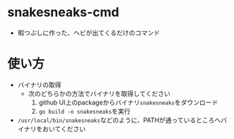 # snakesneaks-cmd
- 暇つぶしに作った、ヘビが出てくるだけのコマンド

# 使い方
- バイナリの取得
    - 次のどちらかの方法でバイナリを取得してください
        1. github UI上のpackageからバイナリ`snakesneaks`をダウンロード
        2. `go build -o snakesneaks`を実行
- `/usr/local/bin/snakesneaks`などのように、PATHが通っているところへバイナリをおいてください
